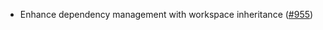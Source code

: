 - Enhance dependency management with workspace inheritance
  ([\#955](https://github.com/cosmos/ibc-rs/issues/955))
